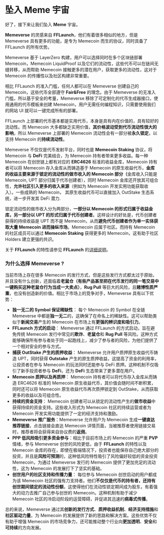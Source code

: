 # 坠入 Meme 宇宙

好了，接下来让我们坠入 **Meme** 宇宙。

**Memeverse** 的灵感来自 **FFLaunch**，他们有着很多相似的地方，但是 Memeverse 具有更多的功能，是专为 Memecoin 而生的协议，同时具备了 FFLaunch 的所有优势。

Memeverse 基于 LayerZero 构建，用户可以选择同时在多个区块链部署 Memecoin，Memecoin LiquidProof 以及它们的流动性，这些代币可以在链间无缝转移，从而帮助 Memecoin 接触更多的潜在用户，获取更多的流动性，这对于 Memecoin 的传播性以及社区构建非常重要。

相比 FFLaunch 的准入门槛，任何人都可以在 Memeverse 创建自己的 Memecoin，这些代币全部遵守 **Fair\&Free** 的理念。由于 Memeverse 的无准入门槛，所以基于安全的考量，Memeverse 移除了可定制化的代币生成器接口，使用通用的代币模板来创建 Memecoin，用户无需任何编程知识，只需要使用我们的网站 UI 就可以一键完成所有的部署。

FFLaunch 上部署的代币基本都是实用代币，本身是具有内在价值的，具有较好的流动性。而 Memecoin 大多都缺乏实用价值，**其价格波动受到代币流动性很大的影响**，所以 Memeverse 上部署的 Memecoin 流动性会有一部分被**永久锁定**，以支持 Memecoin 的**持续流动性**。

Memeverse 不仅仅是代币发射平台，同时也是 **Memecoin Staking** 协议，将 Memecoin 与 **DeFi** 完美结合，为 Memecoin 持有者带来更多收益。每一种 Memecoin 在创世链上都有对应的 **ERC4626** 标准的收益金库，Memecoin 持有者可以将 Memecoin 存入金库从而铸造基于 Memecoin 的原生收益代币，**金库的收益主要来源于锁定的流动性的做市收入的 Memecoin 部分（**&#x91D1;库收入只能是 Memecoin, UPT 部分归属于代币创建者），同时 Memecoin 金库还开放其可组合性，**允许社区引入更多的收入来源**（例如为 Memecoin 开发实用功能获取收入）。一些成熟的 Memecoin， 其原生收益代币可以直接加入 OutStake 生态系统，进一步开发其 DeFi 潜力.

锁定流动性的做市收入分为两部分，**一部分以 Memecoin 的形式归属于收益金库，另一部分以 UPT 的形式归属于代币创建者**。这样设计的好处是，代币创建者获得的持续收益是 UPT 而不是 Memecoin，从而**避免代币创建者作为单一实体获取大量 Memecoin 进而操纵市场**。Memecoin 应属于社区。而持有 Memecoin 的社区成员可以通过 **Memecoin Staking** 获得更多的 Memecoin，这有助于社区 Holders 建立更强的共识。

关于 **FFLaunch** 的特性请参见 **FFLaunch** 的[详细说明](https://outrun.gitbook.io/doc/v/zh/fflaunch)。

### **为什么选择 Memeverse ?**

当前市场上存在很多 Memecoin 的发行方式，但是这些发行方式都太过于原始，并且没有什么创新，还面临着**老鼠仓（有些产品甚至把在代币发行的同一笔交易中一键购买这种老鼠仓行为当成一大卖点）**，**Rug Pull** 等巨大的风险，且**赌博性质严重**，也没有创造新的价值。相比于市场上的竞争对手，Memeverse 具有以下优势：

* **独一无二的 Symbol 保证稀缺性**： 每个 Memecoin 的 Symbol 在全链 Memeverse 中都是**独一无二**的，这确保了在命名上的稀缺性。这可以帮助类似于**新闻交易**产生的 Memecoin 在市场上有**更强的辨识度和吸引力**。
* **FFLaunch 方式的启动**： Memeverse 通过 FFLaunch 的方式启动，旨在避免传统 Memecoin 发行中常见的**欺诈**、**老鼠仓**和 **Rug Pull** 等风险。这种方式能够确保所有参与者处于同一起跑线上，减少了参与者的风险，为他们提供了一个相对安全的参与方式。
* **捕获 OutStake 产生的质押收益**： Memeverse 允许用户质押原生收益代币铸造 UPT，同时获得 **Outstake** 产生的原生质押收益，这提高了资金的利用率，让投资者在参与 Memecoin 的玩法同时还能参与 DeFi 质押。这种机制不仅吸引了新手投资者参与 **DeFi**，还为 **DeFi** 生态带来了更多潜在用户。
* **Memecoin 质押以及再质押**： Memecoin 持有者可以将代币存入金库从而铸造 ERC4626 标准的 Memecoin 原生收益代币，其价值会随时间不断积累，同时还可以将 Memecoin 原生收益代币再次质押锁定到 OutStake，从而获取更多的收益以及可组合性。
* **持续的资金支持**： Memecoin 创建者可以从锁定的流动性产生的**做市收益**中获得持续的资金支持。这些收入形式为 Memecoin 社区的持续运营或者为 Memecoin 开发实用功能提供了一定的经济支持和激励。
* **Memeverse 推广服务**：Memeverse 允许用户为 Memecoin 生成**一键直达推荐链接**，点击链接会直达 Memecoin 详情页面，当被推荐者使用链接交易时，推荐者将会获得来自协议费的**返佣**。
* **PPP 低风险吸引更多资金参与**：相比于目前市场上的 Memecoin 的严重 **PVP** 情绪，参与 Memeverse 创世的风险更低，由于 **FFLaunch** 的特性以及Memecoin 金库的存在，即使在极端情况下，投资者也能保存自己绝大部分的投资，并且是**风险可预测**的，这种低风险特性吸引了风险偏好较低的资金投资 Memecoin，为通过 Memeverse 发行的 Memecoin 提供了更加充足的流动性，这为 Memecoin 的发展打下了坚实的基础。
* **创世用户的社区支持和传播力量**： 每位参与 Memecoin 创世启动的用户都成为该 Memecoin 社区的强有力支持者。他们**不仅仅是代币的持有者，还持有创世期间锁定的流动性份额**，这使得他们在流动性锁定期间成为股东，有着强大的动力去推广自己参与创世的 Memecoin。这种机制有助于减少 Memecoin 社区的冷启动阶段的运营障碍，并促进其迅速的**病毒式传播**。

总的来说，Memeverse 通过其**创新的发行方式**、**质押收益机制**、**经济支持措施**和**社区驱动力量**，为 Memecoin 的发展提供了新的思路和解决方案。这些优势不仅有助于增强 Memecoin 的市场竞争力，还可能推动整个行业向**更加透明**、**安全**和**可持续**的方向发展。
